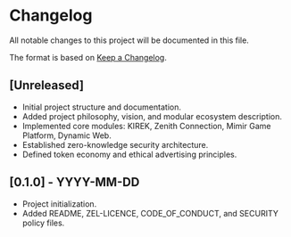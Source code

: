 # Changelog

All notable changes to this project will be documented in this file.

The format is based on [Keep a Changelog](https://keepachangelog.com/en/1.0.0/).

## [Unreleased]
- Initial project structure and documentation.
- Added project philosophy, vision, and modular ecosystem description.
- Implemented core modules: KIREK, Zenith Connection, Mimir Game Platform, Dynamic Web.
- Established zero-knowledge security architecture.
- Defined token economy and ethical advertising principles.

## [0.1.0] - YYYY-MM-DD
- Project initialization.
- Added README, ZEL-LICENCE, CODE_OF_CONDUCT, and SECURITY policy files.
